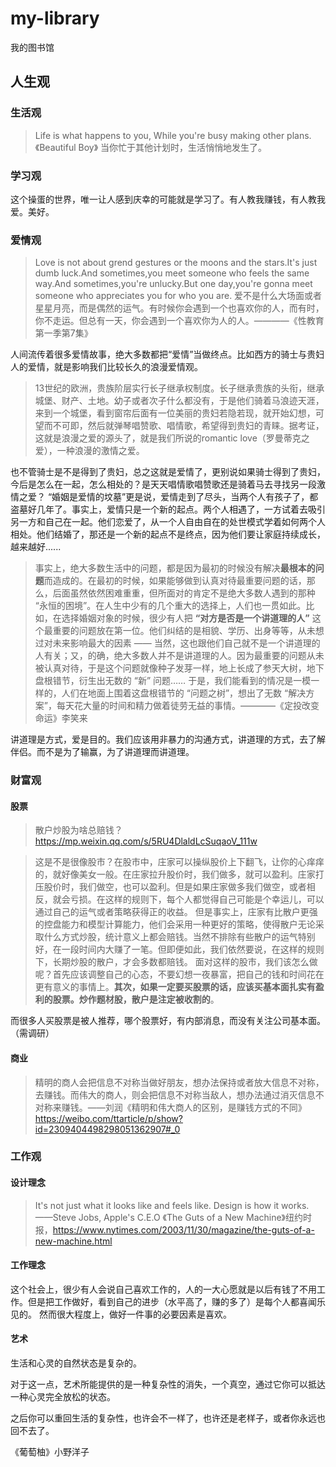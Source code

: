 # my-library
我的图书馆

## 人生观

### 生活观

> Life is what happens to you, While you're busy making other plans.《Beautiful Boy》
当你忙于其他计划时，生活悄悄地发生了。

### 学习观

这个操蛋的世界，唯一让人感到庆幸的可能就是学习了。有人教我赚钱，有人教我爱。美好。

### 爱情观

> Love is not about grend gestures or the moons and the stars.It's just dumb luck.And sometimes,you meet someone who feels the same way.And sometimes,you're unlucky.But one day,you're gonna meet someone who appreciates you for who you are.
爱不是什么大场面或者星星月亮，而是偶然的运气。有时候你会遇到一个也喜欢你的人，而有时，你不走运。但总有一天，你会遇到一个喜欢你为人的人。————《性教育第一季第7集》

人间流传着很多爱情故事，绝大多数都把“爱情”当做终点。比如西方的骑士与贵妇人的爱情，就是影响我们比较长久的浪漫爱情观。
> 13世纪的欧洲，贵族阶层实行长子继承权制度。长子继承贵族的头衔，继承城堡、财产、土地。幼子或者次子什么都没有，于是他们骑着马浪迹天涯，来到一个城堡，看到窗帘后面有一位美丽的贵妇若隐若现，就开始幻想，可望而不可即，然后就弹琴唱赞歌、唱情歌，希望得到贵妇的青睐。据考证，这就是浪漫之爱的源头了，就是我们所说的romantic love（罗曼蒂克之爱），一种浪漫的激情之爱。

也不管骑士是不是得到了贵妇，总之这就是爱情了，更别说如果骑士得到了贵妇，今后是怎么在一起，怎么相处的？是天天唱情歌唱赞歌还是骑着马去寻找另一段激情之爱？
“婚姻是爱情的坟墓”更是说，爱情走到了尽头，当两个人有孩子了，都盗墓好几年了。事实上，爱情只是一个新的起点。两个人相遇了，一方试着去吸引另一方和自己在一起。他们恋爱了，从一个人自由自在的处世模式学着如何两个人相处。他们结婚了，那还是一个新的起点不是终点，因为他们要让家庭持续成⻓，越来越好......

> 事实上，绝大多数生活中的问题，都是因为最初的时候没有解决**最根本的问题**而造成的。在最初的时候，如果能够做到认真对待最重要问题的话，那么，后面虽然依然困难重重，但所面对的肯定不是绝大多数人遇到的那种 “永恒的困境”。在人生中少有的几个重大的选择上，人们也一贯如此。比如，在选择婚姻对象的时候，很少有人把 **“对方是否是一个讲道理的人”** 这个最重要的问题放在第一位。他们纠结的是相貌、学历、出身等等，从未想过对未来影响最大的因素 —— 当然，这也跟他们自己就不是一个讲道理的人有关；又，的确，绝大多数人并不是讲道理的人。因为最重要的问题从未被认真对待，于是这个问题就像种子发芽一样，地上长成了参天大树，地下盘根错节，衍生出无数的 “新” 问题…… 于是，我们能看到的情况是一模一样的，人们在地面上围着这盘根错节的 “问题之树”，想出了无数 “解决方案”，每天花大量的时间和精力做着徒劳无益的事情。————《定投改变命运》李笑来

讲道理是方式，爱是目的。我们应该用非暴力的沟通方式，讲道理的方式，去了解伴侣。而不是为了输赢，为了讲道理而讲道理。



### 财富观

#### 股票

> 散户炒股为啥总赔钱？https://mp.weixin.qq.com/s/5RU4DlaldLcSuqaoV_111w

> 这是不是很像股市？在股市中，庄家可以操纵股价上下翻飞，让你的心痒痒的，就好像美女一般。在庄家拉升股价时，我们做多，就可以盈利。庄家打压股价时，我们做空，也可以盈利。但是如果庄家做多我们做空，或者相反，就会亏损。在这样的规则下，每个人都觉得自己可能是个幸运儿，可以通过自己的运气或者策略获得正的收益。
但是事实上，庄家有比散户更强的控盘能力和模型计算能力，他们会采用一种更好的策略，使得散户无论采取什么方式炒股，统计意义上都会赔钱。当然不排除有些散户的运气特别好，在一段时间内大赚了一笔。但即便如此，我们依然要说，在这样的规则下，长期炒股的散户，才会多数都赔钱。
面对这样的股市，我们该怎么做呢？首先应该调整自己的心态，不要幻想一夜暴富，把自己的钱和时间花在更有意义的事情上。**其次，如果一定要买股票的话，应该买基本面扎实有盈利的股票。炒作题材股，散户是注定被收割的**。

而很多人买股票是被人推荐，哪个股票好，有内部消息，而没有关注公司基本面。（需调研）

#### 商业

> 精明的商人会把信息不对称当做好朋友，想办法保持或者放大信息不对称，去赚钱。而伟大的商人，则会把信息不对称当敌人，想办法通过消灭信息不对称来赚钱。——刘润《精明和伟大商人的区别，是赚钱方式的不同》https://weibo.com/ttarticle/p/show?id=2309404498298051362907#_0

### 工作观

#### 设计理念

> It's not just what it looks like and feels like. Design is how it works.——Steve Jobs, Apple's C.E.O 《The Guts of a New Machine》纽约时报，https://www.nytimes.com/2003/11/30/magazine/the-guts-of-a-new-machine.html

#### 工作理念

这个社会上，很少有人会说自己喜欢工作的，人的一大心愿就是以后有钱了不用工作。但是把工作做好，看到自己的进步（水平高了，赚的多了）是每个人都喜闻乐见的。
然而很大程度上，做好一件事的必要因素是喜欢。

#### 艺术

生活和心灵的自然状态是复杂的。

对于这一点，艺术所能提供的是一种复杂性的消失，一个真空，通过它你可以抵达一种心灵完全放松的状态。

之后你可以重回生活的复杂性，也许会不一样了，也许还是老样子，或者你永远也回不去了。

《葡萄柚》小野洋子
